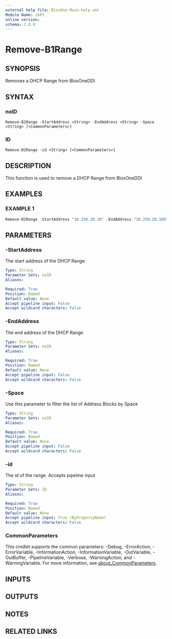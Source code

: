 ```yaml
---
external help file: BloxOne-Main-help.xml
Module Name: ibPS
online version:
schema: 2.0.0
---
```


# Remove-B1Range

## SYNOPSIS
Removes a DHCP Range from BloxOneDDI

## SYNTAX

### noID
```
Remove-B1Range -StartAddress <String> -EndAddress <String> -Space <String> [<CommonParameters>]
```

### ID
```
Remove-B1Range -id <String> [<CommonParameters>]
```

## DESCRIPTION
This function is used to remove a DHCP Range from BloxOneDDI

## EXAMPLES

### EXAMPLE 1
```powershell
Remove-B1Range -StartAddress "10.250.20.20" -EndAddress "10.250.20.100" -Space "Global"
```

## PARAMETERS

### -StartAddress
The start address of the DHCP Range

```yaml
Type: String
Parameter Sets: noID
Aliases:

Required: True
Position: Named
Default value: None
Accept pipeline input: False
Accept wildcard characters: False
```

### -EndAddress
The end address of the DHCP Range

```yaml
Type: String
Parameter Sets: noID
Aliases:

Required: True
Position: Named
Default value: None
Accept pipeline input: False
Accept wildcard characters: False
```

### -Space
Use this parameter to filter the list of Address Blocks by Space

```yaml
Type: String
Parameter Sets: noID
Aliases:

Required: True
Position: Named
Default value: None
Accept pipeline input: False
Accept wildcard characters: False
```

### -id
The id of the range.
Accepts pipeline input

```yaml
Type: String
Parameter Sets: ID
Aliases:

Required: True
Position: Named
Default value: None
Accept pipeline input: True (ByPropertyName)
Accept wildcard characters: False
```

### CommonParameters
This cmdlet supports the common parameters: -Debug, -ErrorAction, -ErrorVariable, -InformationAction, -InformationVariable, -OutVariable, -OutBuffer, -PipelineVariable, -Verbose, -WarningAction, and -WarningVariable. For more information, see [about_CommonParameters](http://go.microsoft.com/fwlink/?LinkID=113216).

## INPUTS

## OUTPUTS

## NOTES

## RELATED LINKS
